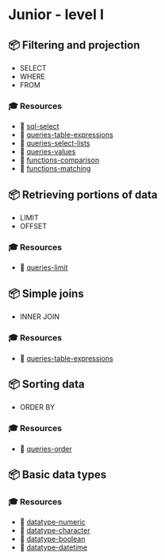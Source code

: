 # Junior - level I

## 📦 Filtering and projection

- SELECT
- WHERE
- FROM

### 🎓 Resources

- 📗 [sql-select](https://www.postgresql.org/docs/11/sql-select.html)
- 📗 [queries-table-expressions](https://www.postgresql.org/docs/11/queries-table-expressions.html)
- 📗 [queries-select-lists](https://www.postgresql.org/docs/11/queries-select-lists.html)
- 📗 [queries-values](https://www.postgresql.org/docs/11/queries-values.html)
- 📗 [functions-comparison](https://www.postgresql.org/docs/11/functions-comparison.html)
- 📗 [functions-matching](https://www.postgresql.org/docs/11/functions-matching.html)

## 📦 Retrieving portions of data
- LIMIT
- OFFSET

### 🎓 Resources

- 📗 [queries-limit](https://www.postgresql.org/docs/11/queries-limit.html)

## 📦 Simple joins 

- INNER JOIN

### 🎓 Resources

- 📗 [queries-table-expressions](https://www.postgresql.org/docs/11/static/queries-table-expressions.html)

## 📦 Sorting data 

- ORDER BY

### 🎓 Resources

- 📗 [queries-order](https://www.postgresql.org/docs/11/static/queries-order.html)

## 📦 Basic data types
### 🎓 Resources
- 📗 [datatype-numeric](https://www.postgresql.org/docs/11/static/datatype-numeric.html)
- 📗 [datatype-character](https://www.postgresql.org/docs/11/static/datatype-character.html)
- 📗 [datatype-boolean](https://www.postgresql.org/docs/11/static/datatype-boolean.html)
- 📗 [datatype-datetime](https://www.postgresql.org/docs/11/static/datatype-datetime.html)
